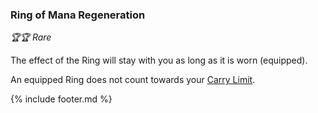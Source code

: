 ### Ring of Mana Regeneration

_🏆🏆 Rare_ 

The effect of the Ring will stay with you as long as it is worn (equipped).

An equipped Ring does not count towards your [Carry Limit](../carry_limit.md). 

{% include footer.md %}